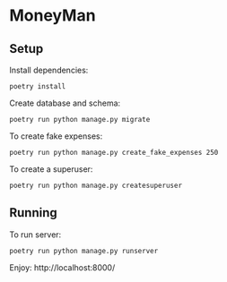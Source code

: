 # MoneyMan

## Setup

Install dependencies:
```
poetry install
```

Create database and schema:
```
poetry run python manage.py migrate 

```

To create fake expenses:
```
poetry run python manage.py create_fake_expenses 250 
```

To create a superuser:
```
poetry run python manage.py createsuperuser 
```
## Running

To run server:
```
poetry run python manage.py runserver 
```

Enjoy: http://localhost:8000/ 




